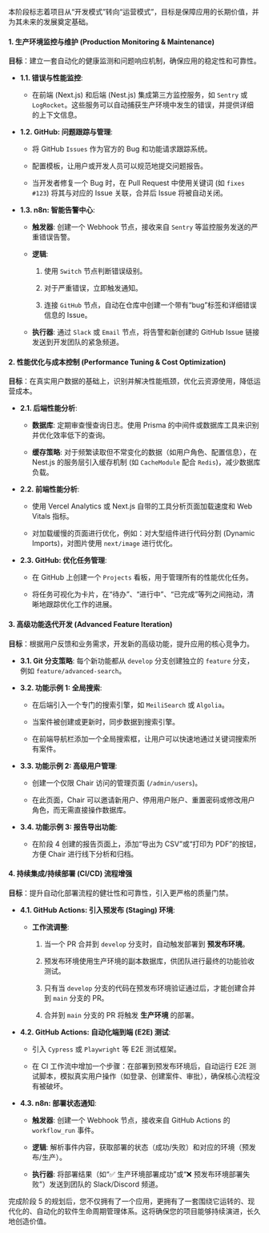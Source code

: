 本阶段标志着项目从“开发模式”转向“运营模式”，目标是保障应用的长期价值，并为其未来的发展奠定基础。

#### **1. 生产环境监控与维护 (Production Monitoring & Maintenance)**

**目标**：建立一套自动化的健康监测和问题响应机制，确保应用的稳定性和可靠性。

- **1.1. 错误与性能监控**:
    
    - 在前端 (Next.js) 和后端 (Nest.js) 集成第三方监控服务，如 `Sentry` 或 `LogRocket`。这些服务可以自动捕获生产环境中发生的错误，并提供详细的上下文信息。
        
- **1.2. GitHub: 问题跟踪与管理**:
    
    - 将 GitHub `Issues` 作为官方的 Bug 和功能请求跟踪系统。
        
    - 配置模板，让用户或开发人员可以规范地提交问题报告。
        
    - 当开发者修复一个 Bug 时，在 Pull Request 中使用关键词 (如 `fixes #123`) 将其与对应的 Issue 关联，合并后 Issue 将被自动关闭。
        
- **1.3. n8n: 智能告警中心**:
    
    - **触发器**: 创建一个 Webhook 节点，接收来自 `Sentry` 等监控服务发送的严重错误告警。
        
    - **逻辑**:
        
        1. 使用 `Switch` 节点判断错误级别。
            
        2. 对于严重错误，立即触发通知。
            
        3. 连接 `GitHub` 节点，自动在仓库中创建一个带有“bug”标签和详细错误信息的 Issue。
            
    - **执行器**: 通过 `Slack` 或 `Email` 节点，将告警和新创建的 GitHub Issue 链接发送到开发团队的紧急频道。
        

#### **2. 性能优化与成本控制 (Performance Tuning & Cost Optimization)**

**目标**：在真实用户数据的基础上，识别并解决性能瓶颈，优化云资源使用，降低运营成本。

- **2.1. 后端性能分析**:
    
    - **数据库**: 定期审查慢查询日志。使用 Prisma 的中间件或数据库工具来识别并优化效率低下的查询。
        
    - **缓存策略**: 对于频繁读取但不常变化的数据（如用户角色、配置信息），在 Nest.js 的服务层引入缓存机制 (如 `CacheModule` 配合 `Redis`)，减少数据库负载。
        
- **2.2. 前端性能分析**:
    
    - 使用 Vercel Analytics 或 Next.js 自带的工具分析页面加载速度和 Web Vitals 指标。
        
    - 对加载缓慢的页面进行优化，例如：对大型组件进行代码分割 (Dynamic Imports)，对图片使用 `next/image` 进行优化。
        
- **2.3. GitHub: 优化任务管理**:
    
    - 在 GitHub 上创建一个 `Projects` 看板，用于管理所有的性能优化任务。
        
    - 将任务可视化为卡片，在“待办”、“进行中”、“已完成”等列之间拖动，清晰地跟踪优化工作的进展。
        

#### **3. 高级功能迭代开发 (Advanced Feature Iteration)**

**目标**：根据用户反馈和业务需求，开发新的高级功能，提升应用的核心竞争力。

- **3.1. Git 分支策略**: 每个新功能都从 `develop` 分支创建独立的 `feature` 分支，例如 `feature/advanced-search`。
    
- **3.2. 功能示例 1: 全局搜索**:
    
    - 在后端引入一个专门的搜索引擎，如 `MeiliSearch` 或 `Algolia`。
        
    - 当案件被创建或更新时，同步数据到搜索引擎。
        
    - 在前端导航栏添加一个全局搜索框，让用户可以快速地通过关键词搜索所有案件。
        
- **3.3. 功能示例 2: 高级用户管理**:
    
    - 创建一个仅限 Chair 访问的管理页面 (`/admin/users`)。
        
    - 在此页面，Chair 可以邀请新用户、停用用户账户、重置密码或修改用户角色，而无需直接操作数据库。
        
- **3.4. 功能示例 3: 报告导出功能**:
    
    - 在阶段 4 创建的报告页面上，添加“导出为 CSV”或“打印为 PDF”的按钮，方便 Chair 进行线下分析和归档。
        

#### **4. 持续集成/持续部署 (CI/CD) 流程增强**

**目标**：提升自动化部署流程的健壮性和可靠性，引入更严格的质量门禁。

- **4.1. GitHub Actions: 引入预发布 (Staging) 环境**:
    
    - **工作流调整**:
        
        1. 当一个 PR 合并到 `develop` 分支时，自动触发部署到 **预发布环境**。
            
        2. 预发布环境使用生产环境的副本数据库，供团队进行最终的功能验收测试。
            
        3. 只有当 `develop` 分支的代码在预发布环境验证通过后，才能创建合并到 `main` 分支的 PR。
            
        4. 合并到 `main` 分支的 PR 将触发 **生产环境** 的部署。
            
- **4.2. GitHub Actions: 自动化端到端 (E2E) 测试**:
    
    - 引入 `Cypress` 或 `Playwright` 等 E2E 测试框架。
        
    - 在 CI 工作流中增加一个步骤：在部署到预发布环境后，自动运行 E2E 测试脚本，模拟真实用户操作（如登录、创建案件、审批），确保核心流程没有被破坏。
        
- **4.3. n8n: 部署状态通知**:
    
    - **触发器**: 创建一个 Webhook 节点，接收来自 GitHub Actions 的 `workflow_run` 事件。
        
    - **逻辑**: 解析事件内容，获取部署的状态（成功/失败）和对应的环境（预发布/生产）。
        
    - **执行器**: 将部署结果（如“✅ 生产环境部署成功”或“❌ 预发布环境部署失败”）发送到团队的 Slack/Discord 频道。
        

完成阶段 5 的规划后，您不仅拥有了一个应用，更拥有了一套围绕它运转的、现代化的、自动化的软件生命周期管理体系。这将确保您的项目能够持续演进，长久地创造价值。